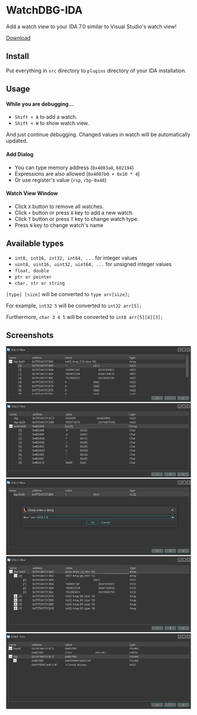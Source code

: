 # WatchDBG-IDA
Add a watch view to your IDA 7.0 similar to Visual Studio's watch view!

[Download](https://github.com/Tekiter/WatchDBG-IDA/releases)

## Install
Put everything in `src` directory to `plugins` directory of your IDA installation.

## Usage

#### While you are debugging...

- `Shift + A` to add a watch.
- `Shift + W` to show watch view.

And just continue debugging. Changed values in watch will be automatically updated.

#### Add Dialog
- You can type memory address (`0x4003a8`, `602194`)
- Expressions are also allowed (`0x4007b0 + 0x10 * 4`)
- Or use register's value (`rsp`, `rbp-0x48`)

#### Watch View Window
- Click `X` button to remove all watches.
- Click `+` button or press `A` key to add a new watch.
- Click `T` button or press `T` key to change watch type.
- Press `N` key to change watch's name

## Available types
- `int8, int16, int32, int64, ...` for integer values
- `uint8, uint16, uint32, uint64, ...` for unsigned integer values
- `float, double`
- `ptr or pointer`
- `char, str or string`

`[type] [size]` will be converted to `type arr[size];`

For example, `int32 5` will be converted to `int32 arr[5];`

Furthermore, `char 3 4 5` will be converted to `int8 arr[5][4][3];`



## Screenshots
![Overview](https://github.com/Tekiter/WatchDBG-IDA/blob/master/media/screenshots/overview.PNG "Overview Screenshot")
![Overview](https://github.com/Tekiter/WatchDBG-IDA/blob/master/media/screenshots/overview2.PNG "Overview Screenshot")
![Overview](https://github.com/Tekiter/WatchDBG-IDA/blob/master/media/screenshots/arr1.PNG "Overview Screenshot")
![Overview](https://github.com/Tekiter/WatchDBG-IDA/blob/master/media/screenshots/arr2.PNG "Overview Screenshot")
![Overview](https://github.com/Tekiter/WatchDBG-IDA/blob/master/media/screenshots/ptr.PNG "Overview Screenshot")

